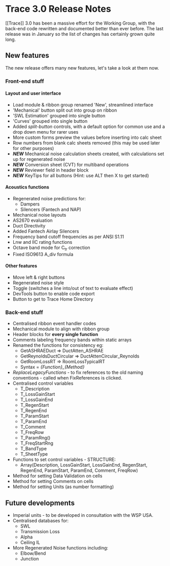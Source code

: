 # Trace 3.0 Release Notes

[[Trace]] 3.0 has been a massive effort for the Working Group, with the back-end code rewritten and documented better than ever before. The last release was in January so the list of changes has certainly grown quite long.

## New features
The new release offers many new features, let's take a look at them now. 
### Front-end stuff
#### Layout and user interface
- Load module & ribbon group renamed 'New', streamlined interface
- 'Mechanical' button split out into group on ribbon 
- 'SWL Estimation' grouped into single button
- 'Curves' grouped into single button
- Added *split-button* controls, with a default option for common use and a drop down menu for rarer uses
- More custom forms preview the values before inserting into calc sheet
- Row numbers from blank calc sheets removed (this may be used later for other purposes)
- ***NEW*** Mechanical noise calculation sheets created, with calculations set up for regenerated noise
- ***NEW*** Conversion sheet (CVT) for multiband operations
- ***NEW*** Reviewer field in header block
- ***NEW*** KeyTips for all buttons (Hint: use ALT then X to get started)

#### Acoustics functions
- Regenerated noise predictions for:
	- Dampers
	- Silencers (Fantech and NAP)
- Mechanical noise layouts
- AS2670 evaluation
- Duct Directivity
- Added Fantech Airlay Silencers
- Frequency band cutoff frequencies as per ANSI S1.11
- Lnw and IIC rating functions
- Octave band mode for C<sub>tr</sub> correction
- Fixed ISO9613 A_div formula

#### Other features
- Move left & right buttons
- Regenerated noise style
- Toggle (switches a line into/out of text to evaluate effect)
- DevTools button to enable code export 
- Button to get to Trace Home Directory
### Back-end stuff
- Centralised ribbon event handler codes
- Mechanical module to align with ribbon group
- Header blocks for **every single function**	
- Comments labeling frequency bands within static arrays
- Renamed the functions for consistency eg:
	- GetASHRAEDuct => DuctAtten_ASHRAE
	- GetReynoldsDuctCircular => DuctAttenCircular_Reynolds
	- GetRoomLossRT => RoomLossTypicalRT
	- Syntax = *{Function}_{Method}* 
- *ReplaceLegacyFunctions* - to fix references to the old naming conventions - called when FixReferences is clicked.
- Centralised control variables 
	- T_Description
	- T_LossGainStart
	- T_LossGainEnd
	- T_RegenStart
	- T_RegenEnd
	- T_ParamStart
	- T_ParamEnd
	- T_Comment
	- T_FreqRow
	- T_ParamRng()
	- T_FreqStartRng 
	- T_BandType 
	- T_SheetType
- Functions to set control variables - STRUCTURE:
	- Array(Description, LossGainStart, LossGainEnd, RegenStart, RegenEnd, ParamStart, ParamEnd, Comment, FreqRow)
- Method for setting Data Validation on cells
- Method for setting Comments on cells
- Method for setting Units (as number formatting)

## Future developments
- Imperial units -  to be developed in consultation with the WSP USA.
- Centralised databases for:
	- SWL 
	- Transmission Loss
	- Alpha
	- Ceiling IL
- More Regenerated Noise functions including:
	- Elbow/Bend
	- Junction
